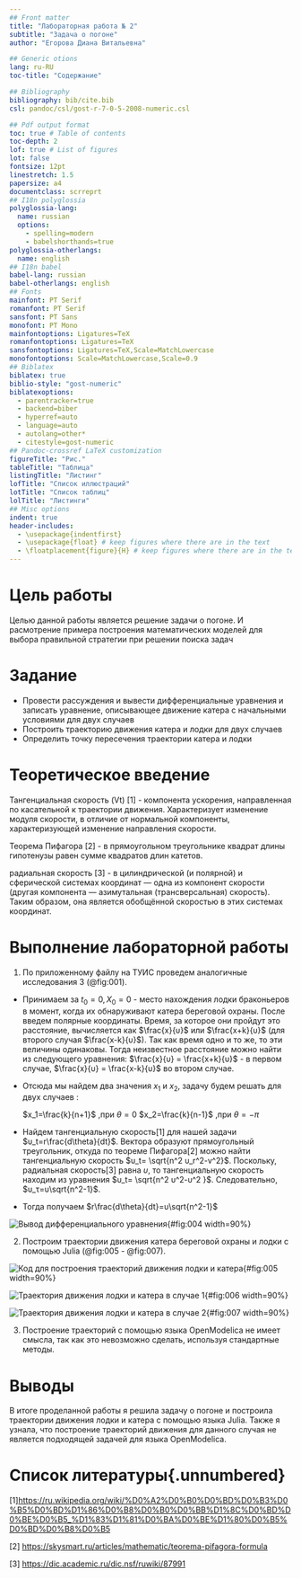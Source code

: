 ```yaml
---
## Front matter
title: "Лабораторная работа № 2"
subtitle: "Задача о погоне"
author: "Егорова Диана Витальевна"

## Generic otions
lang: ru-RU
toc-title: "Содержание"

## Bibliography
bibliography: bib/cite.bib
csl: pandoc/csl/gost-r-7-0-5-2008-numeric.csl

## Pdf output format
toc: true # Table of contents
toc-depth: 2
lof: true # List of figures
lot: false
fontsize: 12pt
linestretch: 1.5
papersize: a4
documentclass: scrreprt
## I18n polyglossia
polyglossia-lang:
  name: russian
  options:
	- spelling=modern
	- babelshorthands=true
polyglossia-otherlangs:
  name: english
## I18n babel
babel-lang: russian
babel-otherlangs: english
## Fonts
mainfont: PT Serif
romanfont: PT Serif
sansfont: PT Sans
monofont: PT Mono
mainfontoptions: Ligatures=TeX
romanfontoptions: Ligatures=TeX
sansfontoptions: Ligatures=TeX,Scale=MatchLowercase
monofontoptions: Scale=MatchLowercase,Scale=0.9
## Biblatex
biblatex: true
biblio-style: "gost-numeric"
biblatexoptions:
  - parentracker=true
  - backend=biber
  - hyperref=auto
  - language=auto
  - autolang=other*
  - citestyle=gost-numeric
## Pandoc-crossref LaTeX customization
figureTitle: "Рис."
tableTitle: "Таблица"
listingTitle: "Листинг"
lofTitle: "Список иллюстраций"
lotTitle: "Список таблиц"
lolTitle: "Листинги"
## Misc options
indent: true
header-includes:
  - \usepackage{indentfirst}
  - \usepackage{float} # keep figures where there are in the text
  - \floatplacement{figure}{H} # keep figures where there are in the text
---
```


# Цель работы

Целью данной работы является решение задачи о погоне. И расмотрение примера построения математических моделей для выбора правильной стратегии при решении поиска задач

# Задание

* Провести рассуждения и вывести дифференциальные уравнения и записать уравнение, описывающее движение катера с начальными условиями для двух случаев
* Построить траекторию движения катера и лодки для двух случаев
* Определить точку пересечения траектории катера и лодки 

# Теоретическое введение

Тангенциальная скорость (Vt) [1] - компонента ускорения, направленная по касательной к траектории движения. Характеризует изменение модуля скорости, в отличие от нормальной компоненты, характеризующей изменение направления скорости.

Теорема Пифагора [2] - в прямоугольном треугольнике квадрат длины гипотенузы равен сумме квадратов длин катетов. 

радиальная скорость [3] - в цилиндрической (и полярной) и сферической системах координат — одна из компонент скорости (другая компонента — азимутальная (трансверсальная) скорость). Таким образом, она является обобщённой скоростью в этих системах координат.

# Выполнение лабораторной работы

1. По приложенному файлу на ТУИС проведем аналогичные исследования 3 (@fig:001).

* Принимаем за $t_0=0, X_0=0$  - место нахождения лодки браконьеров в момент, когда их обнаруживают катера береговой охраны. После введем полярные координаты.
Время, за которое они пройдут это расстояние, вычисляется как $\frac{x}{υ}$ или $\frac{x+k}{υ}$ (для второго случая $\frac{x-k}{υ}$).  Так как время одно и то же, то эти величины одинаковы. 
Тогда неизвестное расстояние можно найти из следующего уравнения:  $\frac{x}{υ} = \frac{x+k}{υ}$ - в первом случае, $\frac{x}{υ} =  \frac{x-k}{υ}$ во втором случае.

* Отсюда мы найдем два значения $x_1$ и $x_2$, задачу будем решать для двух случаев : 

    $x_1=\frac{k}{n+1}$ ,при $\theta=0$
    $x_2=\frac{k}{n-1}$ ,при $\theta=-\pi$

* Найдем тангенциальную скорость[1] для нашей задачи $υ_t=r\frac{d\theta}{dt}$.
Вектора образуют прямоугольный треугольник, откуда по теореме Пифагора[2] можно найти тангенциальную скорость $υ_t= \sqrt{n^2 υ_r^2-v^2}$. Поскольку, радиальная скорость[3] равна $υ$, то тангенциальную скорость находим из уравнения $υ_t= \sqrt{n^2 υ^2-υ^2 }$. Следовательно, $υ_τ=υ\sqrt{n^2-1}$.
* Тогда получаем $r\frac{d\theta}{dt}=υ\sqrt{n^2-1}$

![Вывод дифференциального уравнения](image/screenshot_4.jpg){#fig:004 width=90%}

2. Построим траектории движения катера береговой охраны и лодки с помощью Julia  (@fig:005 - @fig:007).

![Код для построения траекторий движения лодки и катера](image/screenshot_5.png){#fig:005 width=90%}

![Траектория движения лодки и катера в случае 1](image/screenshot_6.png){#fig:006 width=90%}

![Траектория движения лодки и катера в случае 2](image/screenshot_7.png){#fig:007 width=90%}

3. Построение траекторий с помощью языка OpenModelica не имеет смысла, так как это невозможно сделать, используя стандартные методы.

# Выводы

В итоге проделанной работы я решила задачу о погоне и построила траектории движения лодки и катера с помощью языка Julia. Также я узнала, что построение траекторий движения для данного
случая не является подходящей задачей для языка OpenModelica.

# Список литературы{.unnumbered}

[1]https://ru.wikipedia.org/wiki/%D0%A2%D0%B0%D0%BD%D0%B3%D0%B5%D0%BD%D1%86%D0%B8%D0%B0%D0%BB%D1%8C%D0%BD%D0%BE%D0%B5_%D1%83%D1%81%D0%BA%D0%BE%D1%80%D0%B5%D0%BD%D0%B8%D0%B5

[2] https://skysmart.ru/articles/mathematic/teorema-pifagora-formula

[3] https://dic.academic.ru/dic.nsf/ruwiki/87991
